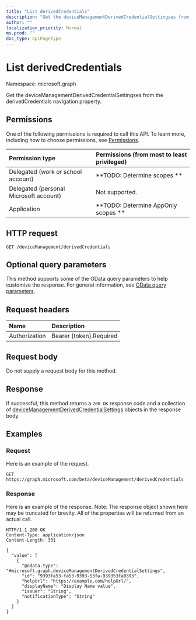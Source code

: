 ```yaml
---
title: "List derivedCredentials"
description: "Get the deviceManagementDerivedCredentialSettingses from the derivedCredentials navigation property."
author: ""
localization_priority: Normal
ms.prod: ""
doc_type: apiPageType
---
```


# List derivedCredentials

Namespace: microsoft.graph

Get the deviceManagementDerivedCredentialSettingses from the derivedCredentials navigation property.

## Permissions
One of the following permissions is required to call this API. To learn more, including how to choose permissions, see [Permissions](/concepts/permissions-reference.md).

|Permission type|Permissions (from most to least privileged)|
|:---|:---|
|Delegated (work or school account)|**TODO: Determine scopes **|
|Delegated (personal Microsoft account)|Not supported.|
|Application|**TODO: Determine AppOnly scopes **|

## HTTP request
<!-- {
  "blockType": "ignored"
}
-->
``` http
GET /deviceManagement/derivedCredentials
```

## Optional query parameters
This method supports some of the OData query parameters to help customize the response. For general information, see [OData query parameters](/graph/query-parameters).

## Request headers
|Name|Description|
|:---|:---|
|Authorization|Bearer {token}.Required|

## Request body
Do not supply a request body for this method.

## Response
If successful, this method returns a `200 OK` response code and a collection of [deviceManagementDerivedCredentialSettings](../resources/devicemanagementderivedcredentialsettings.md) objects in the response body.

## Examples

### Request
Here is an example of the request.
<!-- {
  "blockType": "request",
  "name": "get_devicemanagementderivedcredentialsettings"
}
-->
``` http
GET https://graph.microsoft.com/beta/deviceManagement/derivedCredentials
```

### Response
Here is an example of the response. Note: The response object shown here may be truncated for brevity. All of the properties will be returned from an actual call.
<!-- {
  "blockType": "response",
  "truncated": true,
  "@odata.type": "collection(microsoft.graph.devicemanagementderivedcredentialsettings)"
}
-->
``` http
HTTP/1.1 200 OK
Content-Type: application/json
Content-Length: 331

{
  "value": [
    {
      "@odata.type": "#microsoft.graph.deviceManagementDerivedCredentialSettings",
      "id": "9393fa53-fa53-9393-53fa-939353fa9393",
      "helpUrl": "https://example.com/helpUrl/",
      "displayName": "Display Name value",
      "issuer": "String",
      "notificationType": "String"
    }
  ]
}
```

